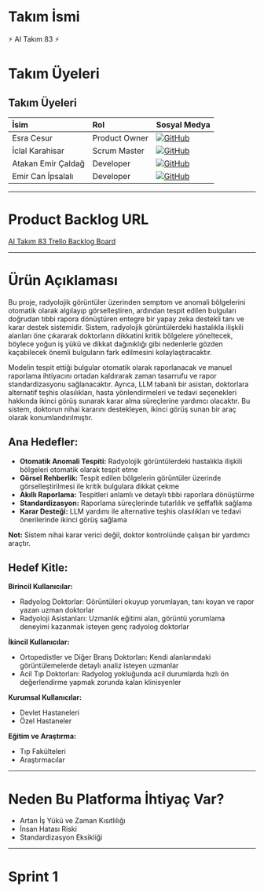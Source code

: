 # Takım İsmi
⚡ AI Takım 83 ⚡


# Takım Üyeleri
## Takım Üyeleri

| İsim | Rol                 |  Sosyal Medya                                                                          |
| :------- | :--------------------------------------- | :--------------- |
| Esra Cesur | Product Owner     | [![GitHub](https://img.shields.io/badge/GitHub-181717?style=flat&logo=github)](https://github.com/EsraCesur4)  |
| İclal Karahisar         |   Scrum Master    |  [![GitHub](https://img.shields.io/badge/GitHub-181717?style=flat&logo=github)](https://github.com/iclal02)  |
| Atakan Emir Çaldağ    | Developer        |   [![GitHub](https://img.shields.io/badge/GitHub-181717?style=flat&logo=github)](https://github.com/atakancaldag)   |
| Emir Can İpsalalı       | Developer        | [![GitHub](https://img.shields.io/badge/GitHub-181717?style=flat&logo=github)](https://github.com/emiripsalali) |


---


# Product Backlog URL

[AI Takım 83 Trello Backlog Board](https://trello.com/invite/b/68615b8928c9220af1543103/ATTI6e503e6bd0a48f3c3fee3d2f5ec5e2d836BAEFA4/radyolojik-gorseller-uzerinden-otomatik-tani-ve-raporlama-sistemi)


---

# Ürün Açıklaması

Bu proje, radyolojik görüntüler üzerinden semptom ve anomali bölgelerini otomatik olarak algılayıp görselleştiren, ardından tespit edilen bulguları doğrudan tıbbi rapora dönüştüren entegre bir yapay zeka destekli tanı ve karar destek sistemidir. Sistem, radyolojik görüntülerdeki hastalıkla ilişkili alanları öne çıkararak doktorların dikkatini kritik bölgelere yöneltecek, böylece yoğun iş yükü ve dikkat dağınıklığı gibi nedenlerle gözden kaçabilecek önemli bulguların fark edilmesini kolaylaştıracaktır.

Modelin tespit ettiği bulgular otomatik olarak raporlanacak ve manuel raporlama ihtiyacını ortadan kaldırarak zaman tasarrufu ve rapor standardizasyonu sağlanacaktır. Ayrıca, LLM tabanlı bir asistan, doktorlara alternatif teşhis olasılıkları, hasta yönlendirmeleri ve tedavi seçenekleri hakkında ikinci görüş sunarak karar alma süreçlerine yardımcı olacaktır. Bu sistem, doktorun nihai kararını destekleyen, ikinci görüş sunan bir araç olarak konumlandırılmıştır.


## Ana Hedefler:

- **Otomatik Anomali Tespiti:** Radyolojik görüntülerdeki hastalıkla ilişkili bölgeleri otomatik olarak tespit etme
- **Görsel Rehberlik:** Tespit edilen bölgelerin görüntüler üzerinde görselleştirilmesi ile kritik bulgulara dikkat çekme 
- **Akıllı Raporlama:** Tespitleri anlamlı ve detaylı tıbbi raporlara dönüştürme
- **Standardizasyon:** Raporlama süreçlerinde tutarlılık ve şeffaflık sağlama
- **Karar Desteği:** LLM yardımı ile alternative teşhis olasılıkları ve tedavi önerilerinde ikinci görüş sağlama

**Not:** Sistem nihai karar verici değil, doktor kontrolünde çalışan bir yardımcı araçtır.

## Hedef Kitle:

**Birincil Kullanıcılar:**
- Radyolog Doktorlar: Görüntüleri okuyup yorumlayan, tanı koyan ve rapor yazan uzman doktorlar
- Radyoloji Asistanları: Uzmanlık eğitimi alan, görüntü yorumlama deneyimi kazanmak isteyen genç radyolog doktorlar

**İkincil Kullanıcılar:**
- Ortopedistler ve Diğer Branş Doktorları: Kendi alanlarındaki görüntülemelerde detaylı analiz isteyen uzmanlar
- Acil Tıp Doktorları: Radyolog yokluğunda acil durumlarda hızlı ön değerlendirme yapmak zorunda kalan klinisyenler

**Kurumsal Kullanıcılar:**
- Devlet Hastaneleri
- Özel Hastaneler

**Eğitim ve Araştırma:**
- Tıp Fakülteleri
- Araştırmacılar

---

# Neden Bu Platforma İhtiyaç Var?

- Artan İş Yükü ve Zaman Kısıtlılığı
- İnsan Hatası Riski
- Standardizasyon Eksikliği

---

# Sprint 1





